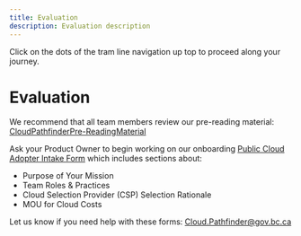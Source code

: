 ```yaml
---
title: Evaluation
description: Evaluation description
---
```


Click on the dots of the tram line navigation up top to proceed along your journey.

# Evaluation
We recommend that all team members review our pre-reading material: [CloudPathfinderPre-ReadingMaterial](https://bcgov.github.io/cloud-pathfinder/)

Ask your Product Owner to begin working on our onboarding [Public Cloud Adopter Intake Form](https://forms.gle/hZhHZBorMNpdJtmX7) which includes sections about:

- Purpose of Your Mission
- Team Roles & Practices
- Cloud Selection Provider (CSP) Selection Rationale
- MOU for Cloud Costs

Let us know if you need help with these forms: [Cloud.Pathfinder@gov.bc.ca](mailto:Cloud.Pathfinder@gov.bc.ca)
